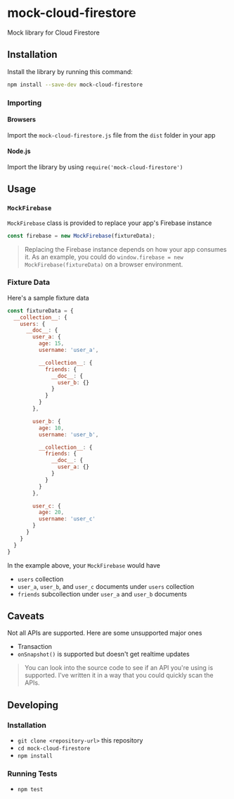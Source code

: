 # mock-cloud-firestore

Mock library for Cloud Firestore

## Installation

Install the library by running this command:

```bash
npm install --save-dev mock-cloud-firestore
```

### Importing

#### Browsers

Import the `mock-cloud-firestore.js` file from the `dist` folder in your app

#### Node.js

Import the library by using `require('mock-cloud-firestore')`

## Usage

### `MockFirebase`

`MockFirebase` class is provided to replace your app's Firebase instance

```javascript
const firebase = new MockFirebase(fixtureData);
```

> Replacing the Firebase instance depends on how your app consumes it. As an example, you could do `window.firebase = new MockFirebase(fixtureData)` on a browser environment.

### Fixture Data

Here's a sample fixture data

```javascript
const fixtureData = {
  __collection__: {
    users: {
      __doc__: {
        user_a: {
          age: 15,
          username: 'user_a',

          __collection__: {
            friends: {
              __doc__: {
                user_b: {}
              }
            }
          }
        },

        user_b: {
          age: 10,
          username: 'user_b',

          __collection__: {
            friends: {
              __doc__: {
                user_a: {}
              }
            }
          }
        },

        user_c: {
          age: 20,
          username: 'user_c'
        }
      }
    }
  }
}
```

In the example above, your `MockFirebase` would have

- `users` collection
- `user_a`, `user_b`, and `user_c` documents under `users` collection
- `friends` subcollection under `user_a` and `user_b` documents

## Caveats

Not all APIs are supported. Here are some unsupported major ones

- Transaction
- `onSnapshot()` is supported but doesn't get realtime updates

> You can look into the source code to see if an API you're using is supported. I've written it in a way that you could quickly scan the APIs.

## Developing

### Installation

* `git clone <repository-url>` this repository
* `cd mock-cloud-firestore`
* `npm install`

### Running Tests

* `npm test`
